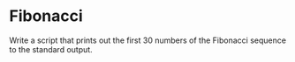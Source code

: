 # Fibonacci

Write a script that prints out the first 30 numbers of
the Fibonacci sequence to the standard output.